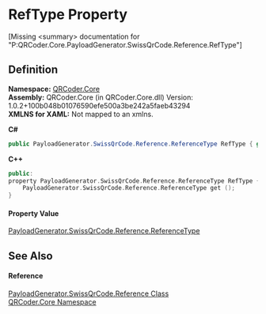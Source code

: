 # RefType Property


\[Missing &lt;summary&gt; documentation for "P:QRCoder.Core.PayloadGenerator.SwissQrCode.Reference.RefType"\]



## Definition
**Namespace:** <a href="N_QRCoder_Core.md">QRCoder.Core</a>  
**Assembly:** QRCoder.Core (in QRCoder.Core.dll) Version: 1.0.2+100b048b01076590efe500a3be242a5faeb43294  
**XMLNS for XAML:** Not mapped to an xmlns.

**C#**
``` C#
public PayloadGenerator.SwissQrCode.Reference.ReferenceType RefType { get; }
```
**C++**
``` C++
public:
property PayloadGenerator.SwissQrCode.Reference.ReferenceType RefType {
	PayloadGenerator.SwissQrCode.Reference.ReferenceType get ();
}
```



#### Property Value
<a href="T_QRCoder_Core_PayloadGenerator_SwissQrCode_Reference_ReferenceType.md">PayloadGenerator.SwissQrCode.Reference.ReferenceType</a>

## See Also


#### Reference
<a href="T_QRCoder_Core_PayloadGenerator_SwissQrCode_Reference.md">PayloadGenerator.SwissQrCode.Reference Class</a>  
<a href="N_QRCoder_Core.md">QRCoder.Core Namespace</a>  
